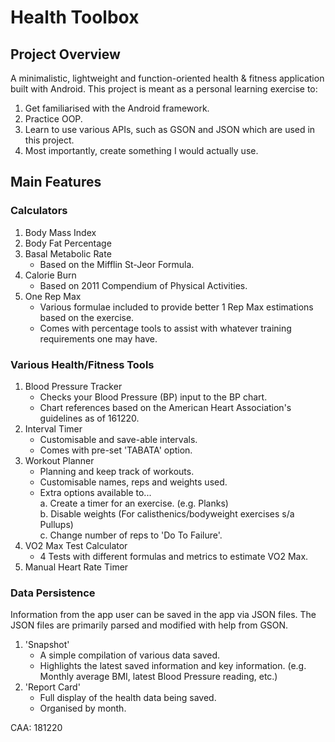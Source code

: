 # Health Toolbox

## Project Overview

A minimalistic, lightweight and function-oriented health & fitness application built with Android.
This project is meant as a personal learning exercise to:  
1. Get familiarised with the Android framework.
2. Practice OOP.
3. Learn to use various APIs, such as GSON and JSON which are used in this project.
4. Most importantly, create something I would actually use.

## Main Features
### Calculators
1. Body Mass Index
2. Body Fat Percentage
3. Basal Metabolic Rate
    - Based on the Mifflin St-Jeor Formula.
4. Calorie Burn
    - Based on 2011 Compendium of Physical Activities.
5. One Rep Max
    - Various formulae included to provide better 1 Rep Max estimations based on the exercise.
    - Comes with percentage tools to assist with whatever training requirements one may have.

### Various Health/Fitness Tools
1. Blood Pressure Tracker
    - Checks your Blood Pressure (BP) input to the BP chart.
    - Chart references based on the American Heart Association's guidelines as of 161220.
2. Interval Timer
    - Customisable and save-able intervals.
    - Comes with pre-set 'TABATA' option.
3. Workout Planner
    - Planning and keep track of workouts.
    - Customisable names, reps and weights used.
    - Extra options available to...  
        a. Create a timer for an exercise. (e.g. Planks)  
        b. Disable weights (For calisthenics/bodyweight exercises s/a Pullups)  
        c. Change number of reps to 'Do To Failure'.
4. VO2 Max Test Calculator
    - 4 Tests with different formulas and metrics to estimate VO2 Max.
5. Manual Heart Rate Timer

### Data Persistence
Information from the app user can be saved in the app via JSON files.
The JSON files are primarily parsed and modified with help from GSON.
1. 'Snapshot'
    - A simple compilation of various data saved.
    - Highlights the latest saved information and key information. (e.g. Monthly average BMI, latest Blood Pressure reading, etc.)
2. 'Report Card'
    - Full display of the health data being saved.
    - Organised by month.

CAA: 181220
